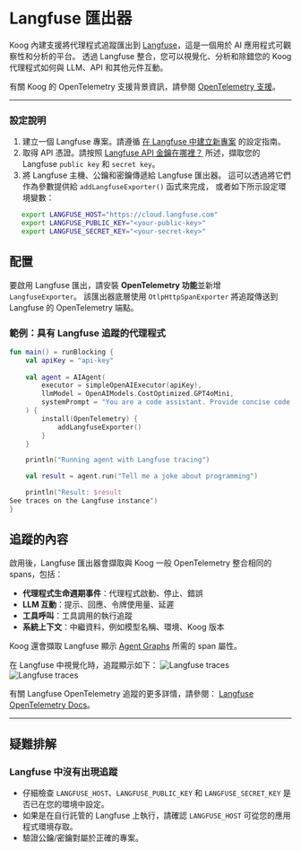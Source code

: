 # Langfuse 匯出器

Koog 內建支援將代理程式追蹤匯出到 [Langfuse](https://langfuse.com/)，這是一個用於 AI 應用程式可觀察性和分析的平台。
透過 Langfuse 整合，您可以視覺化、分析和除錯您的 Koog 代理程式如何與 LLM、API 和其他元件互動。

有關 Koog 的 OpenTelemetry 支援背景資訊，請參閱 [OpenTelemetry 支援](https://docs.koog.ai/opentelemetry-support/)。

---

### 設定說明

1.  建立一個 Langfuse 專案。請遵循 [在 Langfuse 中建立新專案](https://langfuse.com/docs/get-started#create-new-project-in-langfuse) 的設定指南。
2.  取得 API 憑證。請按照 [Langfuse API 金鑰在哪裡？](https://langfuse.com/faq/all/where-are-langfuse-api-keys) 所述，擷取您的 Langfuse `public key` 和 `secret key`。
3.  將 Langfuse 主機、公鑰和密鑰傳遞給 Langfuse 匯出器。
    這可以透過將它們作為參數提供給 `addLangfuseExporter()` 函式來完成，
    或者如下所示設定環境變數：

```bash
   export LANGFUSE_HOST="https://cloud.langfuse.com"
   export LANGFUSE_PUBLIC_KEY="<your-public-key>"
   export LANGFUSE_SECRET_KEY="<your-secret-key>"
```

## 配置

要啟用 Langfuse 匯出，請安裝 **OpenTelemetry 功能**並新增 `LangfuseExporter`。
該匯出器底層使用 `OtlpHttpSpanExporter` 將追蹤傳送到 Langfuse 的 OpenTelemetry 端點。

### 範例：具有 Langfuse 追蹤的代理程式

<!--- INCLUDE
import ai.koog.agents.core.agent.AIAgent
import ai.koog.agents.features.opentelemetry.feature.OpenTelemetry
import ai.koog.agents.features.opentelemetry.integration.langfuse.addLangfuseExporter
import ai.koog.prompt.executor.clients.openai.OpenAIModels
import ai.koog.prompt.executor.llms.all.simpleOpenAIExecutor
import kotlinx.coroutines.runBlocking
-->
```kotlin
fun main() = runBlocking {
    val apiKey = "api-key"
    
    val agent = AIAgent(
        executor = simpleOpenAIExecutor(apiKey),
        llmModel = OpenAIModels.CostOptimized.GPT4oMini,
        systemPrompt = "You are a code assistant. Provide concise code examples."
    ) {
        install(OpenTelemetry) {
            addLangfuseExporter()
        }
    }

    println("Running agent with Langfuse tracing")

    val result = agent.run("Tell me a joke about programming")

    println("Result: $result
See traces on the Langfuse instance")
}
```
<!--- KNIT example-langfuse-exporter-01.kt -->

## 追蹤的內容

啟用後，Langfuse 匯出器會擷取與 Koog 一般 OpenTelemetry 整合相同的 spans，包括：

-   **代理程式生命週期事件**：代理程式啟動、停止、錯誤
-   **LLM 互動**：提示、回應、令牌使用量、延遲
-   **工具呼叫**：工具調用的執行追蹤
-   **系統上下文**：中繼資料，例如模型名稱、環境、Koog 版本

Koog 還會擷取 Langfuse 顯示 [Agent Graphs](https://langfuse.com/docs/observability/features/agent-graphs) 所需的 span 屬性。

在 Langfuse 中視覺化時，追蹤顯示如下：
![Langfuse traces](img/opentelemetry-langfuse-exporter-light.png#only-light)
![Langfuse traces](img/opentelemetry-langfuse-exporter-dark.png#only-dark)

有關 Langfuse OpenTelemetry 追蹤的更多詳情，請參閱：
[Langfuse OpenTelemetry Docs](https://langfuse.com/integrations/native/opentelemetry#opentelemetry-endpoint)。

---

## 疑難排解

### Langfuse 中沒有出現追蹤
-   仔細檢查 `LANGFUSE_HOST`、`LANGFUSE_PUBLIC_KEY` 和 `LANGFUSE_SECRET_KEY` 是否已在您的環境中設定。
-   如果是在自行託管的 Langfuse 上執行，請確認 `LANGFUSE_HOST` 可從您的應用程式環境存取。
-   驗證公鑰/密鑰對屬於正確的專案。